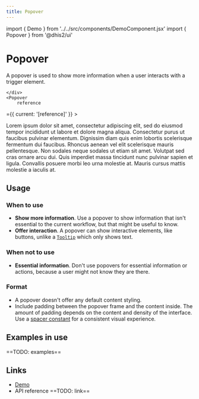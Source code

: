 ```yaml
---
title: Popover
---
```


import { Demo } from '../../src/components/DemoComponent.jsx'
import { Popover } from '@dhis2/ui'

# Popover

A popover is used to show more information when a user interacts with a trigger element.

<Demo>
    <div
        ref={{
            current: '[reference]'
        }}
        style={{
            height: 0,
            width: 0,
        }}
    >
        
    </div>
    <Popover
        reference
={{
            current: '[reference]'
        }}
    >
        <p>
            Lorem ipsum dolor sit amet, consectetur adipiscing elit, sed do eiusmod tempor incididunt ut labore et dolore magna aliqua. Consectetur purus ut faucibus pulvinar elementum. Dignissim diam quis enim lobortis scelerisque fermentum dui faucibus. Rhoncus aenean vel elit scelerisque mauris pellentesque. Non sodales neque sodales ut etiam sit amet. Volutpat sed cras ornare arcu dui. Quis imperdiet massa tincidunt nunc pulvinar sapien et ligula. Convallis posuere morbi leo urna molestie at. Mauris cursus mattis molestie a iaculis at.
        </p>
    </Popover>
</Demo>

## Usage

### When to use

-   **Show more information**. Use a popover to show information that isn't essential to the current workflow, but that might be useful to know.
-   **Offer interaction**. A popover can show interactive elements, like buttons, unlike a [`Tooltip`](tooltip.md) which only shows text.

### When not to use

-   **Essential information**. Don't use popovers for essential information or actions, because a user might not know they are there.

### Format

-   A popover doesn't offer any default content styling.
-   Include padding between the popover frame and the content inside. The amount of padding depends on the content and density of the interface. Use a [spacer constant](../utilities/constants.md) for a consistent visual experience.

## Examples in use

==TODO: examples==

## Links

-   [Demo](https://ui.dhis2.nu/demo/?path=/story/data-display-popover--default)
-   API reference ==TODO: link==
